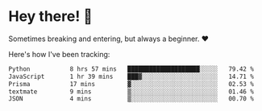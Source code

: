 # Hey there! 👋
Sometimes breaking and entering, but always a beginner. ❤️

Here's how I've been tracking:
<!--START_SECTION:waka-->

```txt
Python           8 hrs 57 mins   ████████████████████░░░░░   79.42 %
JavaScript       1 hr 39 mins    ███▓░░░░░░░░░░░░░░░░░░░░░   14.71 %
Prisma           17 mins         ▓░░░░░░░░░░░░░░░░░░░░░░░░   02.53 %
textmate         9 mins          ▒░░░░░░░░░░░░░░░░░░░░░░░░   01.46 %
JSON             4 mins          ▒░░░░░░░░░░░░░░░░░░░░░░░░   00.70 %
```

<!--END_SECTION:waka-->
